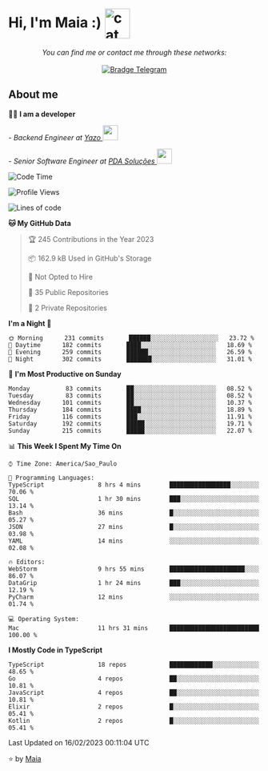 <h1 align="left">Hi, I'm Maia :) 
<img src="https://emojis.slackmojis.com/emojis/images/1643509834/36299/black-cat.gif?1643509834" width="50" height="60" align="center"  alt="cat"/>
</h1>

<p align="center">
    <i>You can find me or contact me through these networks:</i>
    <br/><br/>
    <a href="https://t.me/mrootx" target="_blank">
        <img src="https://img.shields.io/badge/-Telegram-2CA5E0?logo=telegram&style=flat&logoColor=white" alt="Bradge Telegram" />
    </a>
</p>

## About me

:technologist: <strong>I am a developer</strong> <br>

<p><em> - Backend Engineer at <a href="https://yazo.com.br/">Yazo
</a><img src="https://media.giphy.com/media/WUlplcMpOCEmTGBtBW/giphy.gif" width="30"> 
</em></p>

<p><em> - Senior Software Engineer at <a href="https://pdasolucoes.com.br">PDA Soluções
</a><img src="https://media.giphy.com/media/WUlplcMpOCEmTGBtBW/giphy.gif" width="30"> 
</em></p>

<!--START_SECTION:waka-->
![Code Time](http://img.shields.io/badge/Code%20Time-1%2C655%20hrs%2018%20mins-blue)

![Profile Views](http://img.shields.io/badge/Profile%20Views-126-blue)

![Lines of code](https://img.shields.io/badge/From%20Hello%20World%20I%27ve%20Written-105%20Thousand%20lines%20of%20code-blue)

**🐱 My GitHub Data** 

> 🏆 245 Contributions in the Year 2023
 > 
> 📦 162.9 kB Used in GitHub's Storage 
 > 
> 🚫 Not Opted to Hire
 > 
> 📜 35 Public Repositories 
 > 
> 🔑 2 Private Repositories  
 > 
**I'm a Night 🦉** 

```text
🌞 Morning      231 commits       ██████░░░░░░░░░░░░░░░░░░░   23.72 % 
🌆 Daytime      182 commits       ████░░░░░░░░░░░░░░░░░░░░░   18.69 % 
🌃 Evening      259 commits       ██████░░░░░░░░░░░░░░░░░░░   26.59 % 
🌙 Night        302 commits       ███████░░░░░░░░░░░░░░░░░░   31.01 % 

```
📅 **I'm Most Productive on Sunday** 

```text
Monday          83 commits       ██░░░░░░░░░░░░░░░░░░░░░░░   08.52 % 
Tuesday         83 commits       ██░░░░░░░░░░░░░░░░░░░░░░░   08.52 % 
Wednesday      101 commits       ██░░░░░░░░░░░░░░░░░░░░░░░   10.37 % 
Thursday       184 commits       ████░░░░░░░░░░░░░░░░░░░░░   18.89 % 
Friday         116 commits       ███░░░░░░░░░░░░░░░░░░░░░░   11.91 % 
Saturday       192 commits       █████░░░░░░░░░░░░░░░░░░░░   19.71 % 
Sunday         215 commits       █████░░░░░░░░░░░░░░░░░░░░   22.07 % 

```


📊 **This Week I Spent My Time On** 

```text
⌚︎ Time Zone: America/Sao_Paulo

💬 Programming Languages: 
TypeScript               8 hrs 4 mins        █████████████████░░░░░░░░   70.06 % 
SQL                      1 hr 30 mins        ███░░░░░░░░░░░░░░░░░░░░░░   13.14 % 
Bash                     36 mins             █░░░░░░░░░░░░░░░░░░░░░░░░   05.27 % 
JSON                     27 mins             █░░░░░░░░░░░░░░░░░░░░░░░░   03.98 % 
YAML                     14 mins             ░░░░░░░░░░░░░░░░░░░░░░░░░   02.08 % 

🔥 Editors: 
WebStorm                 9 hrs 55 mins       █████████████████████░░░░   86.07 % 
DataGrip                 1 hr 24 mins        ███░░░░░░░░░░░░░░░░░░░░░░   12.19 % 
PyCharm                  12 mins             ░░░░░░░░░░░░░░░░░░░░░░░░░   01.74 % 

💻 Operating System: 
Mac                      11 hrs 31 mins      █████████████████████████   100.00 % 

```

**I Mostly Code in TypeScript** 

```text
TypeScript               18 repos            ████████████░░░░░░░░░░░░░   48.65 % 
Go                       4 repos             ██░░░░░░░░░░░░░░░░░░░░░░░   10.81 % 
JavaScript               4 repos             ██░░░░░░░░░░░░░░░░░░░░░░░   10.81 % 
Elixir                   2 repos             █░░░░░░░░░░░░░░░░░░░░░░░░   05.41 % 
Kotlin                   2 repos             █░░░░░░░░░░░░░░░░░░░░░░░░   05.41 % 

```



 Last Updated on 16/02/2023 00:11:04 UTC
<!--END_SECTION:waka-->

⭐️ by [Maia](https://github.com/gabrielmaialva33/)


